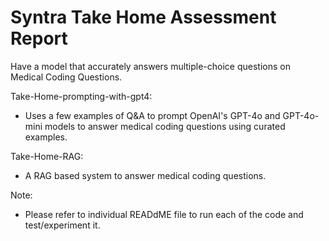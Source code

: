 # Syntra Take Home Assessment Report

Have a model that accurately answers multiple-choice questions on Medical Coding Questions.

Take-Home-prompting-with-gpt4: 
- Uses a few examples of Q&A to prompt OpenAI's GPT-4o and GPT-4o-mini models to answer medical coding questions using curated examples.

Take-Home-RAG: 
- A RAG based system to answer medical coding questions.

Note:
- Please refer to individual READdME file to run each of the code and test/experiment it.
